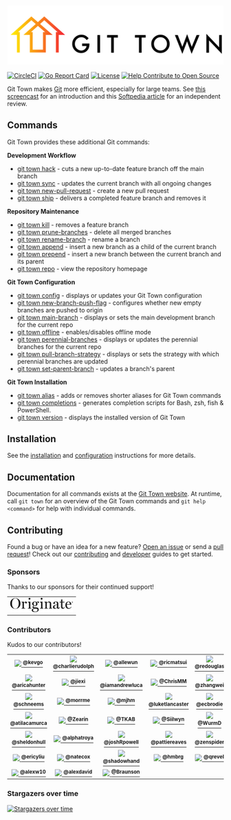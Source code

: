 ![Git Town](https://raw.githubusercontent.com/git-town/git-town/master/website/img/git-town-horizontal.svg)

[![CircleCI](https://circleci.com/gh/git-town/git-town.svg?style=shield)](https://circleci.com/gh/git-town/git-town)
[![Go Report Card](https://goreportcard.com/badge/github.com/git-town/git-town)](https://goreportcard.com/report/github.com/git-town/git-town)
[![License](https://img.shields.io/:license-MIT-blue.svg?style=flat)](LICENSE)
[![Help Contribute to Open Source](https://www.codetriage.com/originate/git-town/badges/users.svg)](https://www.codetriage.com/originate/git-town)

Git Town makes [Git](https://git-scm.com) more efficient, especially for large
teams. See [this screencast](https://youtu.be/oLaUsUlFfTo) for an introduction
and this
[Softpedia article](https://www.softpedia.com/get/Programming/Other-Programming-Files/Git-Town.shtml)
for an independent review.

## Commands

Git Town provides these additional Git commands:

**Development Workflow**

- [git town hack](https://www.git-town.com/commands/hack.html) - cuts a new
  up-to-date feature branch off the main branch
- [git town sync](https://www.git-town.com//documentation/commands/sync.md) -
  updates the current branch with all ongoing changes
- [git town new-pull-request](https://www.git-town.com//documentation/commands/new-pull-request.md) -
  create a new pull request
- [git town ship](https://www.git-town.com//documentation/commands/ship.md) -
  delivers a completed feature branch and removes it

**Repository Maintenance**

- [git town kill](https://www.git-town.com//documentation/commands/kill.md) -
  removes a feature branch
- [git town prune-branches](https://www.git-town.com//documentation/commands/prune-branches.md) -
  delete all merged branches
- [git town rename-branch](https://www.git-town.com//documentation/commands/rename-branch.md) -
  rename a branch
- [git town append](https://www.git-town.com//documentation/commands/append.md) -
  insert a new branch as a child of the current branch
- [git town prepend](https://www.git-town.com//documentation/commands/prepend.md) -
  insert a new branch between the current branch and its parent
- [git town repo](https://www.git-town.com//documentation/commands/repo.md) -
  view the repository homepage

**Git Town Configuration**

- [git town config](https://www.git-town.com//documentation/commands/config.md) -
  displays or updates your Git Town configuration
- [git town new-branch-push-flag](https://www.git-town.com//documentation/commands/new-branch-push-flag.md) -
  configures whether new empty branches are pushed to origin
- [git town main-branch](https://www.git-town.com//documentation/commands/main-branch.md) -
  displays or sets the main development branch for the current repo
- [git town offline](https://www.git-town.com//documentation/commands/offline.md) -
  enables/disables offline mode
- [git town perennial-branches](https://www.git-town.com//documentation/commands/perennial-branches.md) -
  displays or updates the perennial branches for the current repo
- [git town pull-branch-strategy](https://www.git-town.com//documentation/commands/pull-branch-strategy.md) -
  displays or sets the strategy with which perennial branches are updated
- [git town set-parent-branch](https://www.git-town.com//documentation/commands/set-parent-branch.md) -
  updates a branch's parent

**Git Town Installation**

- [git town alias](https://www.git-town.com//documentation/commands/alias.md) -
  adds or removes shorter aliases for Git Town commands
- [git town completions](https://www.git-town.com//documentation/commands/completions.md) -
  generates completion scripts for Bash, zsh, fish & PowerShell.
- [git town version](https://www.git-town.com//documentation/commands/version.md) -
  displays the installed version of Git Town

## Installation

See the [installation](https://www.git-town.com/install.html) and
[configuration](https://www.git-town.com/quick-configuration.html) instructions
for more details.

## Documentation

Documentation for all commands exists at the
[Git Town website](https://www.git-town.com). At runtime, call `git town` for an
overview of the Git Town commands and `git help <command>` for help with
individual commands.

## Contributing

Found a bug or have an idea for a new feature?
[Open an issue](https://github.com/git-town/git-town/issues/new) or send a
[pull request](https://help.github.com/articles/using-pull-requests/)! Check out
our [contributing](/CONTRIBUTING.md) and
[developer](documentation/development/README.md) guides to get started.

### Sponsors

Thanks to our sponsors for their continued support!

<table>
  <tr>
    <td>
      <a href="https://www.originate.com">
        <img src="documentation/originate.png" width="146" height="33">
      </a>
    </td>
  </tr>
</table>

### Contributors

Kudos to our contributors!

<table>
  <tr>
    <td align="center" width="60">
      <a href="https://github.com/kevgo">
        <img src="https://avatars.githubusercontent.com/u/268934?s=60" width="60px">
        <sup><b>@kevgo</b></sup>
      </a>
    </td>
    <td align="center" width="60">
      <a href="https://github.com/charlierudolph">
        <img src="https://avatars2.githubusercontent.com/u/1676758?s=60" width="60px">
        <sup><b>@charlierudolph</b></sup>
      </a>
    </td>
    <td align="center" width="60">
      <a href="https://github.com/allewun">
        <img src="https://avatars2.githubusercontent.com/u/1256911?s=60" width="60px">
        <sup><b>@allewun</b></sup>
      </a>
    </td>
    <td align="center" width="60">
      <a href="https://github.com/ricmatsui">
        <img src="https://avatars0.githubusercontent.com/u/5288285?s=60" width="60px">
        <sup><b>@ricmatsui</b></sup>
      </a>
    </td>
    <td align="center" width="60">
      <a href="https://github.com/redouglas">
        <img src="https://avatars3.githubusercontent.com/u/1149609?s=60" width="60px">
        <sup><b>@redouglas</b></sup>
      </a>
    </td>
    <td align="center" width="60">
      <a href="https://github.com/allonsy">
        <img src="https://avatars2.githubusercontent.com/u/5892756?s=60" width="60px">
        <sup><b>@allonsy</b></sup>
      </a>
    </td>
    <td align="center" width="60">
      <a href="https://github.com/blaggacao">
        <img src="https://avatars2.githubusercontent.com/u/7548295?s=60" width="60px">
        <sup><b>@blaggacao</b></sup>
      </a>
    </td>
  </tr>
  <tr>
    <td align="center" width="60">
      <a href="https://github.com/aricahunter">
        <img src="https://avatars2.githubusercontent.com/u/5395515?s=60" width="60px">
        <sup><b>@aricahunter</b></sup>
      </a>
    </td>
    <td align="center" width="60">
      <a href="https://github.com/jiexi">
        <img src="https://avatars2.githubusercontent.com/u/918701?s=60" width="60px">
        <sup><b>@jiexi</b></sup>
      </a>
    </td>
    <td align="center" width="60">
      <a href="https://github.com/iamandrewluca">
        <img src="https://avatars1.githubusercontent.com/u/1881266?s=60" width="60px">
        <sup><b>@iamandrewluca</b></sup>
      </a>
    </td>
    <td align="center" width="60">
      <a href="https://github.com/ChrisMM">
        <img src="https://avatars0.githubusercontent.com/u/1051777?s=60" width="60px">
        <sup><b>@ChrisMM</b></sup>
      </a>
    </td>
    <td align="center" width="60">
      <a href="https://github.com/zhangwei">
        <img src="https://avatars2.githubusercontent.com/u/6028709?s=60" width="60px">
        <sup><b>@zhangwei</b></sup>
      </a>
    </td>
    <td align="center" width="60">
      <a href="https://github.com/tallpants">
        <img src="https://avatars2.githubusercontent.com/u/15325890?s=60" width="60px">
        <sup><b>@tallpants</b></sup>
      </a>
    </td>
    <td align="center" width="60">
      <a href="https://github.com/seanstrom">
        <img src="https://avatars3.githubusercontent.com/u/2845768?s=60" width="60px">
        <sup><b>@seanstrom</b></sup>
      </a>
    </td>
  </tr>
  <tr>
    <td align="center" width="60">
      <a href="https://github.com/schneems">
        <img src="https://avatars2.githubusercontent.com/u/59744?s=60" width="60px">
        <sup><b>@schneems</b></sup>
      </a>
    </td>
    <td align="center" width="60">
      <a href="https://github.com/morrme">
        <img src="https://avatars1.githubusercontent.com/u/26514778?s=60" width="60px">
        <sup><b>@morrme</b></sup>
      </a>
    </td>
    <td align="center" width="60">
      <a href="https://github.com/mjhm">
        <img src="https://avatars0.githubusercontent.com/u/431925?s=60" width="60px">
        <sup><b>@mjhm</b></sup>
      </a>
    </td>
    <td align="center" width="60">
      <a href="https://github.com/luketlancaster">
        <img src="https://avatars3.githubusercontent.com/u/8376505?s=60" width="60px">
        <sup><b>@luketlancaster</b></sup>
      </a>
    </td>
    <td align="center" width="60">
      <a href="https://github.com/ecbrodie">
        <img src="https://avatars1.githubusercontent.com/u/1844664?s=60" width="60px">
        <sup><b>@ecbrodie</b></sup>
      </a>
    </td>
    <td align="center" width="60">
      <a href="https://github.com/doismellburning">
        <img src="https://avatars1.githubusercontent.com/u/817118?s=60" width="60px">
        <sup><b>@doismellburning</b></sup>
      </a>
    </td>
    <td align="center" width="60">
      <a href="https://github.com/dgjnpr">
        <img src="https://avatars1.githubusercontent.com/u/1767441?s=60" width="60px">
        <sup><b>@dgjnpr</b></sup>
      </a>
    </td>
  </tr>
  <tr>
    <td align="center" width="60">
      <a href="https://github.com/atilacamurca">
        <img src="https://avatars1.githubusercontent.com/u/508624?s=60" width="60px">
        <sup><b>@atilacamurca</b></sup>
      </a>
    </td>
    <td align="center" width="60">
      <a href="https://github.com/Zearin">
        <img src="https://avatars0.githubusercontent.com/u/630124?s=60" width="60px">
        <sup><b>@Zearin</b></sup>
      </a>
    </td>
    <td align="center" width="60">
      <a href="https://github.com/TKAB">
        <img src="https://avatars3.githubusercontent.com/u/66597?s=60" width="60px">
        <sup><b>@TKAB</b></sup>
      </a>
    </td>
    <td align="center" width="60">
      <a href="https://github.com/Siilwyn">
        <img src="https://avatars2.githubusercontent.com/u/5701149?s=60" width="60px">
        <sup><b>@Siilwyn</b></sup>
      </a>
    </td>
    <td align="center" width="60">
      <a href="https://github.com/WurmD">
        <img src="https://avatars2.githubusercontent.com/u/5755747?s=60" width="60px">
        <sup><b>@WurmD</b></sup>
      </a>
    </td>
    <td align="center" width="60">
      <a href="https://github.com/sgarfinkel">
        <img src="https://avatars3.githubusercontent.com/u/10210461?s=60" width="60px">
        <sup><b>@sgarfinkel</b></sup>
      </a>
    </td>
    <td align="center" width="60">
      <a href="https://github.com/cirego">
        <img src="https://avatars2.githubusercontent.com/u/551285?s=60" width="60px">
        <sup><b>@cirego</b></sup>
      </a>
    </td>
  </tr>
  <tr>
    <td align="center" width="60">
      <a href="https://github.com/sheldonhull">
        <img src="https://avatars3.githubusercontent.com/u/3526320?s=60" width="60px">
        <sup><b>@sheldonhull</b></sup>
      </a>
    </td>
    <td align="center" width="60">
      <a href="https://github.com/alphatroya">
        <img src="https://avatars0.githubusercontent.com/u/4927633?s=60" width="60px">
        <sup><b>@alphatroya</b></sup>
      </a>
    </td>
    <td align="center" width="60">
      <a href="https://github.com/joshRpowell">
        <img src="https://avatars1.githubusercontent.com/u/6732638?s=60" width="60px">
        <sup><b>@joshRpowell</b></sup>
      </a>
    </td>
    <td align="center" width="60">
      <a href="https://github.com/pattiereaves">
        <img src="https://avatars1.githubusercontent.com/u/44990?s=60" width="60px">
        <sup><b>@pattiereaves</b></sup>
      </a>
    </td>
    <td align="center" width="60">
      <a href="https://github.com/zenspider">
        <img src="https://avatars0.githubusercontent.com/u/9832?s=60" width="60px">
        <sup><b>@zenspider</b></sup>
      </a>
    </td>
    <td align="center" width="60">
      <a href="https://github.com/Iron-Ham">
        <img src="https://avatars1.githubusercontent.com/u/3388381?s=60" width="60px">
        <br>
        <sup><b>@Iron-Ham</b></sup>
      </a>
    </td>
    <td align="center" width="60">
      <a href="https://github.com/grignaak">
        <img src="https://avatars2.githubusercontent.com/u/110779?s=60" width="60px">
        <sup><b>@grignaak</b></sup>
      </a>
    </td>
  </tr>
  <tr>
    <td align="center" width="60">
      <a href="https://github.com/ericyliu">
        <img src="https://avatars2.githubusercontent.com/u/8580080?s=60" width="60px">
        <sup><b>@ericyliu</b></sup>
      </a>
    </td>
    <td align="center" width="60">
      <a href="https://github.com/natecox">
        <img src="https://avatars0.githubusercontent.com/u/2782695?s=60" width="60px">
        <sup><b>@natecox</b></sup>
      </a>
    </td>
    <td align="center" width="60">
      <a href="https://github.com/shadowhand">
        <img src="https://avatars3.githubusercontent.com/u/38203?s=60" width="60px">
        <sup><b>@shadowhand</b></sup>
      </a>
    </td>
    <td align="center" width="60">
      <a href="https://github.com/hmbrg">
        <img src="https://avatars3.githubusercontent.com/u/7304269?s=60" width="60px">
        <sup><b>@hmbrg</b></sup>
      </a>
    </td>
    <td align="center" width="60">
      <a href="https://github.com/qrevel">
        <img src="https://avatars2.githubusercontent.com/u/11804101?s=60" width="60px">
        <sup><b>@qrevel</b></sup>
      </a>
    </td>
    <td align="center" width="60">
      <a href="https://github.com/aeneasr">
        <img src="https://avatars1.githubusercontent.com/u/3372410?s=60" width="60px">
        <sup><b>@aeneasr</b></sup>
      </a>
    </td>
    <td align="center" width="60">
      <a href="https://github.com/martinjaime">
        <img src="https://avatars1.githubusercontent.com/u/10568301?s=60" width="60px">
        <sup><b>@martinjaime</b></sup>
      </a>
    </td>
  </tr>
  <tr>
    <td align="center" width="60">
      <a href="https://github.com/alexw10">
        <img src="https://avatars1.githubusercontent.com/u/9453636?s=60" width="60px">
        <sup><b>@alexw10</b></sup>
      </a>
    </td>
    <td align="center" width="60">
      <a href="https://github.com/alexdavid">
        <img src="https://avatars2.githubusercontent.com/u/751581?s=60" width="60px">
        <sup><b>@alexdavid</b></sup>
      </a>
    </td>
    <td align="center" width="60">
      <a href="https://github.com/Braunson">
        <img src="https://avatars1.githubusercontent.com/u/577273?s=60" width="60px">
        <sup><b>@Braunson</b></sup>
      </a>
    </td>
  </tr>
</table>

### Stargazers over time

[![Stargazers over time](https://starchart.cc/git-town/git-town.svg)](https://starchart.cc/git-town/git-town)
